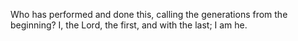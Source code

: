 Who has performed and done this, calling the generations from the beginning? I, the Lord, the first, and with the last; I am he.
